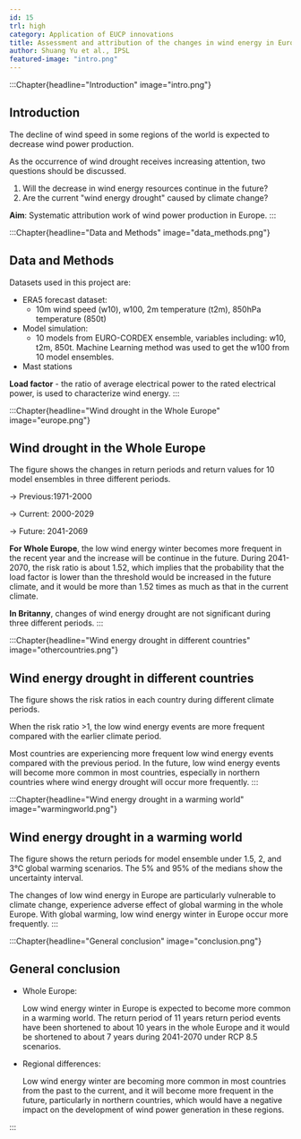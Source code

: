 ```yaml
---
id: 15
trl: high
category: Application of EUCP innovations
title: Assessment and attribution of the changes in wind energy in Europe
author: Shuang Yu et al., IPSL
featured-image: "intro.png"
---
```

:::Chapter{headline="Introduction" image="intro.png"}
## Introduction

The decline of wind speed in some regions of the world is expected to decrease
wind power production.

As the occurrence of wind drought receives increasing attention, two questions
should be discussed.

1. Will the decrease in wind energy resources continue in the future?
2. Are the current "wind energy drought" caused by climate change?

**Aim**: Systematic attribution work of wind power production in Europe.
:::

:::Chapter{headline="Data and Methods" image="data_methods.png"}
## Data and Methods

Datasets used in this project are:

- ERA5 forecast dataset:
  - 10m wind speed (w10), w100, 2m temperature (t2m), 850hPa temperature (850t)
- Model simulation:
  - 10 models from EURO-CORDEX ensemble, variables including: w10, t2m, 850t.
    Machine Learning method was used to get the w100 from 10 model ensembles.
- Mast stations


**Load factor** - the ratio of average electrical power to the rated electrical
power, is used to characterize wind energy.
:::

:::Chapter{headline="Wind drought in the Whole Europe" image="europe.png"}
## Wind drought in the Whole Europe

The figure shows the changes in return periods and return values for 10 model
ensembles in three different periods.

-> Previous:1971-2000

-> Current: 2000-2029

-> Future: 2041-2069

**For Whole Europe**, the low wind energy winter becomes more frequent in the
recent year and the increase will be continue in the future. During 2041-2070,
the risk ratio is about 1.52, which implies that the probability that the load
factor is lower than the threshold would be increased in the future climate, and
it would be more than 1.52 times as much as that in the current climate.

**In Britanny**, changes of wind energy drought are not significant during three
different periods.
:::

:::Chapter{headline="Wind energy drought in different countries" image="othercountries.png"}
## Wind energy drought in different countries

The figure shows the risk ratios in each country during different climate
periods.

When the risk ratio >1, the low wind energy events are more frequent compared
with the earlier climate period.

Most countries are experiencing more frequent low wind energy events compared
with the previous period. In the future, low wind energy events will become more
common in most countries, especially in northern countries where wind energy
drought will occur more frequently.
:::

:::Chapter{headline="Wind energy drought in a warming world" image="warmingworld.png"}
## Wind energy drought in a warming world

The figure shows the return periods for model ensemble under 1.5, 2, and 3℃
global warming scenarios. The 5% and 95% of the medians show the uncertainty
interval.

The changes of low wind energy in Europe are particularly vulnerable to climate
change, experience adverse effect of global warming in the whole Europe. With
global warming, low wind energy winter in Europe occur more frequently.
:::

:::Chapter{headline="General conclusion" image="conclusion.png"}
## General conclusion

- Whole Europe:

  Low wind energy winter in Europe is expected to become more common in a
  warming world. The return period of 11 years return period events have been
  shortened to about 10 years in the whole Europe and it would be shortened to
  about 7 years during 2041-2070 under RCP 8.5 scenarios.

- Regional differences:

  Low wind energy winter are becoming more common in most countries from the
  past to the current, and it will become more frequent in the future,
  particularly in northern countries, which would have a negative impact on the
  development of wind power generation in these regions.

:::
